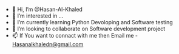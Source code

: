 - 👋 Hi, I’m @Hasan-Al-Khaled
- 👀 I’m interested in ...
- 🌱 I’m currently learning Python Devoloping and Software testing 
- 💞️ I’m looking to collaborate on Software development project
- 📫 If You want to connact with me then Email me - Hasanalkhaledn@gmail.com

<!---
Hasan-Al-Khaled/Hasan-Al-Khaled is a ✨ special ✨ repository because its `README.md` (this file) appears on your GitHub profile.
You can click the Preview link to take a look at your changes.
--->
